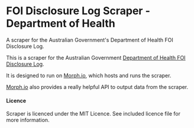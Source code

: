 FOI Disclosure Log Scraper - Department of Health
=================

A scraper for the Australian Government's Department of Health FOI Disclosure Log.

This is a scraper for the Australian Government [Department of Health FOI Disclosure Log](http://www.health.gov.au/internet/main/publishing.nsf/Content/foi-disc-log). 

It is designed to run on [Morph.io](https://morph.io/), which hosts and runs the scraper.

[Morph.io](https://morph.io/) also provides a really helpful API to output data from the scraper.

#### Licence

Scraper is licenced under the MIT Licence. See included licence file for more information.

